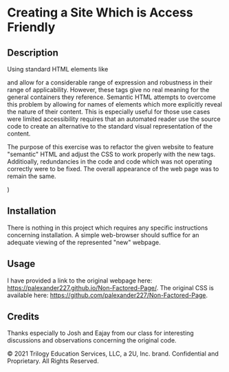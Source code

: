 # Creating a Site Which is Access Friendly

## Description 

Using standard HTML elements like <div> and <span> allow for a considerable range of expression and robustness in their range of applicability. However, these tags
give no real meaning for the general containers they reference. Semantic HTML attempts to overcome this problem by allowing for names of elements which more explicitly
reveal the nature of their content. This is especially useful for those use cases were limited accessibility requires that an automated reader use the source code to create
an alternative to the standard visual representation of the content. 

The purpose of this exercise was to refactor the given website to feature "semantic" HTML and adjust the CSS to work properly with the new tags. Additioally, redundancies in the code 
and code which was not operating correctly were to be fixed. The overall appearance of the web page was to remain the same. 


)


## Installation

There is nothing in this project which requires any specific instructions concerning installation. A simple web-browser should suffice for an adequate viewing of the represented "new" webpage. 


## Usage 

I have provided a link to the original webpage here: https://palexander227.github.io/Non-Factored-Page/. The original CSS is available here: https://github.com/palexander227/Non-Factored-Page. 







## Credits

Thanks especially to Josh and Eajay from our class for interesting discussions and observations concerning the original code. 














© 2021 Trilogy Education Services, LLC, a 2U, Inc. brand. Confidential and Proprietary. All Rights Reserved.
